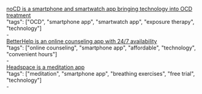[noCD is a smartphone and smartwatch app bringing technology into OCD treatment](http://www.treatmyocd.com/)<br />
"tags": ["OCD", "smartphone app", "smartwatch app", "exposure therapy", "technology"]<br />
-<br />
[BetterHelp is an online counseling app with 24/7 availability](https://www.betterhelp.com/)<br />
"tags": ["online counseling", "smartphone app", "affordable", "technology", "convenient hours"]<br />
-<br />
[Headspace is a meditation app](https://www.headspace.com/)<br />
"tags": ["meditation", "smartphone app", "breathing exercises", "free trial", "technology"]<br />
-<br />
